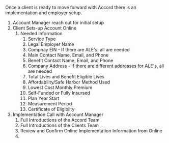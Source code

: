 Once a client is ready to move forward with Accord there is an implementation and employer setup. 

1. Account Manager reach out for initial setup
2. Client Sets-up Account Online
   1. Needed Information
      1. Service Type
      2. Legal Employer Name
      3. Compnay EIN - If there are ALE's, all are needed
      4. Main Contact Name, Email, and Phone
      5. Benefit Contact Name, Email, and Phone
      6. Company Address - If there are different addresses for ALE's, all are needed
      7. Total Lives and Benefit Eligible Lives
      8. Affordability/Safe Harbor Method Used
      9. Lowest Cost Monthly Premium
      10. Self-Funded or Fully Insursed
      11. Plan Year Start
      12. Measurement Period
      13. Certificate of Eligibilty
3. Implementation Call with Account Manager
   1. Full Introductions of the Accord Team
   2. Full Introductions of the Clients Team
   3. Review and Confirm Online Implementation Information from Online
   4. 



